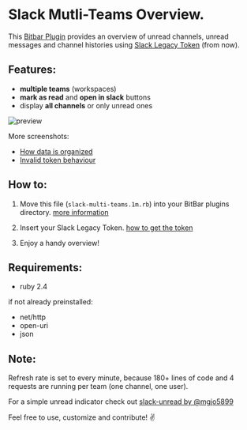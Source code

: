 # Slack Mutli-Teams Overview.

This [Bitbar Plugin](https://getbitbar.com)
provides an overview of unread channels, unread messages and channel histories
using [Slack Legacy Token](https://api.slack.com/custom-integrations/legacy-tokens) (from now).

## Features:
* **multiple teams** (workspaces)
* **mark as read** and **open in slack** buttons
* display **all channels** or only unread ones

![preview](https://drive.google.com/uc?export=download&id=1vxQ5qr8opWaHhiqFlJZmi0oCOG3ik0uJ)

More screenshots:
* [How data is organized](https://drive.google.com/file/d/14qLm4YIySg-zPPHFtJcC9o-IuCMCoNnc/view?usp=sharing)
* [Invalid token behaviour](https://drive.google.com/file/d/1klZVGoDb-g9Bzw3cd884uf6A4xM01Fqe/view?usp=sharing)

## How to:
1. Move this file (`slack-multi-teams.1m.rb`) into your BitBar plugins directory.
[more information](https://github.com/matryer/bitbar#get-started)

2. Insert your Slack Legacy Token.
[how to get the token](https://api.slack.com/custom-integrations/legacy-tokens)

3. Enjoy a handy overview!

## Requirements:

* ruby 2.4

if not already preinstalled:
* net/http
* open-uri
* json

## Note:

Refresh rate is set to every minute, because 180+ lines of code and 4 requests are running per team (one channel, one user).

For a simple unread indicator check out [slack-unread by @mgjo5899](https://github.com/matryer/bitbar-plugins/blob/master/Messenger/slack-unread.1s.py)

Feel free to use, customize and contribute! :v:

